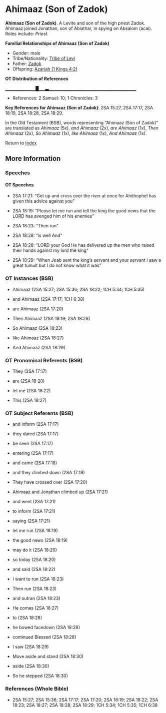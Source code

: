 # Ahimaaz (Son of Zadok)
**Ahimaaz (Son of Zadok)**. 
A Levite and son of the high priest Zadok. Ahimaaz joined Jonathan, son of Abiathar, in spying on Absalom (acai). 
Roles include: 
_Priest_. 




**Familial Relationships of Ahimaaz (Son of Zadok)**


* Gender: male
* Tribe/Nationality: [Tribe of Levi](../../../groups/md/acai/Levi.md)
* Father: [Zadok](Zadok.2.md)
* Offspring: [Azariah (1 Kings 4:2)](Azariah.2.md)


**OT Distribution of References**

▁▁▁▁▁▁▁▁▁█▁▁▃▁▁▁▁▁▁▁▁▁▁▁▁▁▁▁▁▁▁▁▁▁▁▁▁▁▁
* References: 2 Samuel: 10; 1 Chronicles: 3



**Key References for Ahimaaz (Son of Zadok)**: 
2SA 15:27, 2SA 17:17, 2SA 18:19, 2SA 18:28, 2SA 18:29. 


In the Old Testament (BSB), words representing “Ahimaaz (Son of Zadok)” are translated as 
*Ahimaaz* (5x), *and Ahimaaz* (2x), *are Ahimaaz* (1x), *Then Ahimaaz* (2x), *So Ahimaaz* (1x), *like Ahimaaz* (1x), *And Ahimaaz* (1x). 




Return to [Index](00-Index.md)

## More Information

### Speeches

#### OT Speeches

* 2SA 17:21: “Get up and cross over the river at once for Ahithophel has given this advice against you”

* 2SA 18:19: “Please let me run and tell the king the good news that the LORD has avenged him of his enemies”

* 2SA 18:23: “Then run”

* 2SA 18:28: “is well And”

* 2SA 18:28: “LORD your God He has delivered up the men who raised their hands against my lord the king”

* 2SA 18:29: “When Joab sent the king’s servant and your servant I saw a great tumult but I do not know what it was”

### OT Instances (BSB)

* Ahimaaz (2SA 15:27; 2SA 15:36; 2SA 18:22; 1CH 5:34; 1CH 5:35)

* and Ahimaaz (2SA 17:17; 1CH 6:38)

* are Ahimaaz (2SA 17:20)

* Then Ahimaaz (2SA 18:19; 2SA 18:28)

* So Ahimaaz (2SA 18:23)

* like Ahimaaz (2SA 18:27)

* And Ahimaaz (2SA 18:29)



### OT Pronominal Referents (BSB)

* They (2SA 17:17)

* are (2SA 18:20)

* let me (2SA 18:22)

* This (2SA 18:27)



### OT Subject Referents (BSB)

* and inform (2SA 17:17)

* they dared (2SA 17:17)

* be seen (2SA 17:17)

* entering (2SA 17:17)

* and came (2SA 17:18)

* and they climbed down (2SA 17:18)

* They have crossed over (2SA 17:20)

* Ahimaaz and Jonathan climbed up (2SA 17:21)

* and went (2SA 17:21)

* to inform (2SA 17:21)

* saying (2SA 17:21)

* let me run (2SA 18:19)

* the good news (2SA 18:19)

* may do it (2SA 18:20)

* so today (2SA 18:20)

* and said (2SA 18:22)

* I want to run (2SA 18:23)

* Then run (2SA 18:23)

* and outran (2SA 18:23)

* He comes (2SA 18:27)

* to (2SA 18:28)

* he bowed facedown (2SA 18:28)

* continued Blessed (2SA 18:28)

* I saw (2SA 18:29)

* Move aside and stand (2SA 18:30)

* aside (2SA 18:30)

* So he stepped (2SA 18:30)



### References (Whole Bible)

* 2SA 15:27; 2SA 15:36; 2SA 17:17; 2SA 17:20; 2SA 18:19; 2SA 18:22; 2SA 18:23; 2SA 18:27; 2SA 18:28; 2SA 18:29; 1CH 5:34; 1CH 5:35; 1CH 6:38



